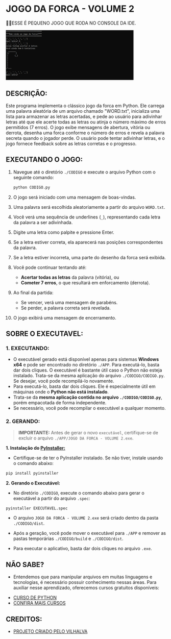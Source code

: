 # JOGO DA FORCA - VOLUME 2
👨‍💻ESSE É PEQUENO JOGO QUE RODA NO CONSOLE DA IDE.

<img src="FOTO.png" align="center" width="400"> <br>

## DESCRIÇÃO:
Este programa implementa o clássico jogo da forca em Python. Ele carrega uma palavra aleatória de um arquivo chamado "WORD.txt", inicializa uma lista para armazenar as letras acertadas, e pede ao usuário para adivinhar letras até que ele acerte todas as letras ou atinja o número máximo de erros permitidos (7 erros). O jogo exibe mensagens de abertura, vitória ou derrota, desenha uma forca conforme o número de erros e revela a palavra secreta quando o jogador perde. O usuário pode tentar adivinhar letras, e o jogo fornece feedback sobre as letras corretas e o progresso.

## EXECUTANDO O JOGO:
1. Navegue até o diretório `./CODIGO` e execute o arquivo Python com o seguinte comando:

   ```bash
   python CODIGO.py
   ```

2. O jogo será iniciado com uma mensagem de boas-vindas.

3. Uma palavra será escolhida aleatoriamente a partir do arquivo `WORD.txt`.

4. Você verá uma sequência de underlines (`_`), representando cada letra da palavra a ser adivinhada.

5. Digite uma letra como palpite e pressione Enter.

6. Se a letra estiver correta, ela aparecerá nas posições correspondentes da palavra.

7. Se a letra estiver incorreta, uma parte do desenho da forca será exibida.

8. Você pode continuar tentando até:

   * **Acertar todas as letras** da palavra (vitória), ou
   * **Cometer 7 erros**, o que resultará em enforcamento (derrota).

9. Ao final da partida:

   * Se vencer, verá uma mensagem de parabéns.
   * Se perder, a palavra correta será revelada.

10. O jogo exibirá uma mensagem de encerramento.

## SOBRE O EXECUTAVEL:
### 1. EXECUTANDO:
   * O executável gerado está disponível apenas para sistemas **Windows x64** e pode ser encontrado no diretório `./APP`. Para executá-lo, basta dar dois cliques. O executável é bastante útil caso o Python não esteja instalado. Trata-se da mesma aplicação do arquivo `./CODIGO/CODIGO.py`. Se desejar, você pode recompilá-lo novamente.
   * Para executá-lo, basta dar dois cliques. Ele é especialmente útil em máquinas onde o **Python não está instalado**.
   * Trata-se da **mesma aplicação contida no arquivo `./CODIGO/CODIGO.py`**, porém empacotada de forma independente.
   * Se necessário, você pode recompilar o executável a qualquer momento.

### 2. GERANDO:
> **IMPORTANTE:** Antes de gerar o novo `executável`, certifique-se de excluir o arquivo `./APP/JOGO DA FORCA - VOLUME 2.exe`.

   **1. Instalação do [PyInstaller:](https://pyinstaller.org/en/stable/)**
   - Certifique-se de ter o PyInstaller instalado. Se não tiver, instale usando o comando abaixo:
   ```bash
   pip install pyinstaller
   ```

   **2. Gerando o Executável:**
   - No diretório `./CODIGO`, execute o comando abaixo para gerar o executável a partir do arquivo `.spec`:

   ```bash
   pyinstaller EXECUTAVEL.spec
   ```

   - O arquivo `JOGO DA FORCA - VOLUME 2.exe` será criado dentro da pasta `./CODIGO/dist`.

   - Após a geração, você pode mover o executável para `./APP` e remover as pastas temporárias `./CODIGO/build` e `./CODIGO/dist`.

   - Para executar o aplicativo, basta dar dois cliques no arquivo `.exe`.

## NÃO SABE?
- Entendemos que para manipular arquivos em muitas linguagens e tecnologias, é necessário possuir conhecimento nessas áreas. Para auxiliar nesse aprendizado, oferecemos cursos gratuitos disponíveis:
* [CURSO DE PYTHON](https://github.com/VILHALVA/CURSO-DE-PYTHON)
* [CONFIRA MAIS CURSOS](https://github.com/VILHALVA?tab=repositories&q=+topic:CURSO)

## CREDITOS:
- [PROJETO CRIADO PELO VILHALVA](https://github.com/VILHALVA)

